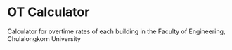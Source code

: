 # OT Calculator

Calculator for overtime rates of each building in the Faculty of Engineering, Chulalongkorn University

